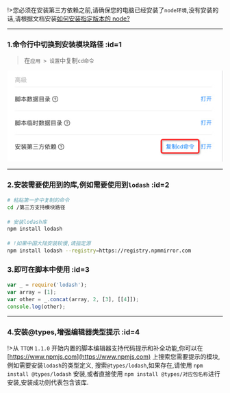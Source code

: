 !>您必须在安装第三方依赖之前,请确保您的电脑已经安装了`node环境`,没有安装的话,请根据文档安装[如何安装指定版本的 node?](zh-cn/question/how-to-install-node-version-specified.md)

---

### 1.命令行中切换到安装模块路径 :id=1

> 在`应用 > 设置`中复制`cd命令`

![复制命令](_media/how-to-add-support-modules/1.jpg ':size=500')

---

### 2.安装需要使用到的库,例如需要使用到`lodash` :id=2

```bash
# 粘贴第一步中复制的命令
cd /第三方支持模块路径

# 安装lodash库
npm install lodash

# !如果中国大陆安装较慢,请指定源
npm install lodash --registry=https://registry.npmmirror.com
```

### 3.即可在脚本中使用 :id=3

```javascript
var _ = require('lodash');
var array = [1];
var other = _.concat(array, 2, [3], [[4]]);
console.log(other);
```

---

### 4.安装@types,增强编辑器类型提示 :id=4

!>从 `TTQM` `1.1.0` 开始内置的脚本编辑器支持代码提示和补全功能,你可以在 [https://www.npmjs.com](https://www.npmjs.com) 上搜索您需要提示的模块,例如需要安装`lodash`的类型定义, 搜索`@types/lodash`,如果存在,请使用 `npm install @types/lodash` 安装,或者直接使用 `npm install @types/对应包名称`进行安装,安装成功则代表包含该库.
